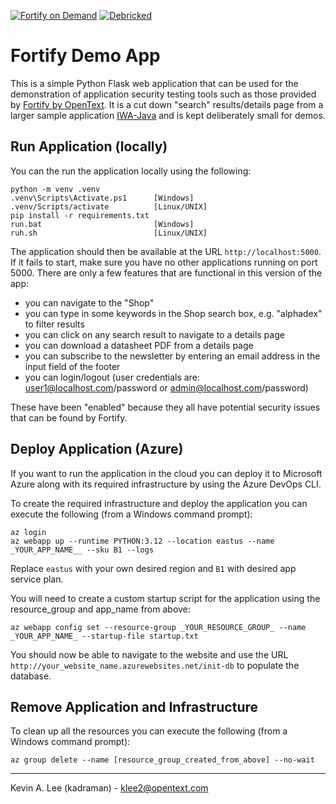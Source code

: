 [![Fortify on Demand](https://github.com/fortify-presales/FortifyDemoApp/actions/workflows/fod.yml/badge.svg)](https://github.com/fortify-presales/FortifyDemoApp/actions/workflows/fod.yml) [![Debricked](https://github.com/fortify-presales/FortifyDemoApp/actions/workflows/debricked.yml/badge.svg)](https://github.com/fortify-presales/FortifyDemoApp/actions/workflows/debricked.yml)

# Fortify Demo App

This is a simple Python Flask web application that can be used for the demonstration of application
security testing tools such as those provided by [Fortify by OpenText](https://www.microfocus.com/en-us/cyberres/application-security).
It is a cut down "search" results/details page from a larger sample application [IWA-Java](https://github.com/fortify/IWA-Java) and is kept deliberately small for demos.

Run Application (locally)
-------------------------

You can the run the application locally using the following:

```
python -m venv .venv
.venv\Scripts\Activate.ps1      [Windows]
.venv/Scripts/activate          [Linux/UNIX]
pip install -r requirements.txt
run.bat                         [Windows]
ruh.sh                          [Linux/UNIX]
```

The application should then be available at the URL `http://localhost:5000`. If it fails to start,
make sure you have no other applications running on port 5000. There are only a few features that are
functional in this version of the app:

- you can navigate to the "Shop"
- you can type in some keywords in the Shop search box, e.g. "alphadex" to filter results
- you can click on any search result to navigate to a details page
- you can download a datasheet PDF from a details page
- you can subscribe to the newsletter by entering an email address in the input field of the footer
- you can login/logout (user credentials are: user1@localhost.com/password or admin@localhost.com/password)

These have been "enabled" because they all have potential security issues that can be found by Fortify.

Deploy Application (Azure)
--------------------------

If you want to run the application in the cloud you can deploy it to Microsoft Azure along with its required
infrastructure by using the Azure DevOps CLI.

To create the required infrastructure and deploy the application you can execute the following (from a Windows command prompt):

```
az login
az webapp up --runtime PYTHON:3.12 --location eastus --name _YOUR_APP_NAME__ --sku B1 --logs
```

Replace `eastus` with your own desired region and `B1` with desired app service plan.

You will need to create a custom startup script for the application using the resource_group and app_name from above:

```
az webapp config set --resource-group _YOUR_RESOURCE_GROUP_ --name _YOUR_APP_NAME_ --startup-file startup.txt
```

You should now be able to navigate to the website and use the URL `http://your_website_name.azurewebsites.net/init-db`
to populate the database.

Remove Application and Infrastructure
-------------------------------------

To clean up all the resources you can execute the following (from a Windows command prompt):

```
az group delete --name [resource_group_created_from_above] --no-wait
```

---

Kevin A. Lee (kadraman) - klee2@opentext.com
